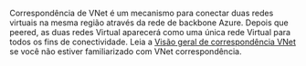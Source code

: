 Correspondência de VNet é um mecanismo para conectar duas redes virtuais na mesma região através da rede de backbone Azure. Depois que peered, as duas redes Virtual aparecerá como uma única rede Virtual para todos os fins de conectividade. Leia a [Visão geral de correspondência VNet](../articles/virtual-network/virtual-network-peering-overview.md) se você não estiver familiarizado com VNet correspondência.
